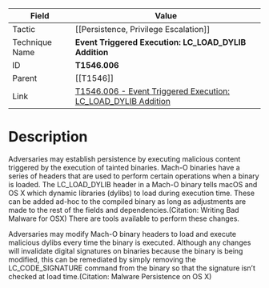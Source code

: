 
|Field|Value|
|---|---|
|Tactic|[[Persistence,  Privilege Escalation]]|
|Technique Name|**Event Triggered Execution: LC_LOAD_DYLIB Addition**|
|ID|**T1546.006**|
|Parent|[[T1546]]|
|Link|[T1546.006 - Event Triggered Execution: LC_LOAD_DYLIB Addition](https://attack.mitre.org/techniques/T1546/006)|

# Description

Adversaries may establish persistence by executing malicious content triggered by the execution of tainted binaries. Mach-O binaries have a series of headers that are used to perform certain operations when a binary is loaded. The LC_LOAD_DYLIB header in a Mach-O binary tells macOS and OS X which dynamic libraries (dylibs) to load during execution time. These can be added ad-hoc to the compiled binary as long as adjustments are made to the rest of the fields and dependencies.(Citation: Writing Bad Malware for OSX) There are tools available to perform these changes.

Adversaries may modify Mach-O binary headers to load and execute malicious dylibs every time the binary is executed. Although any changes will invalidate digital signatures on binaries because the binary is being modified, this can be remediated by simply removing the LC_CODE_SIGNATURE command from the binary so that the signature isn’t checked at load time.(Citation: Malware Persistence on OS X)